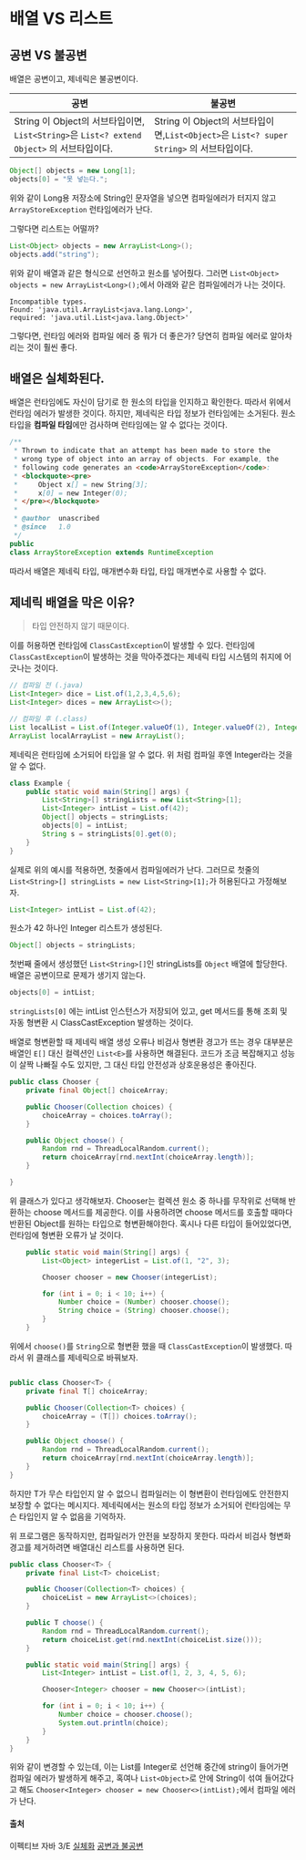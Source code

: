 # 배열 VS 리스트

## 공변 VS 불공변
배열은 공변이고, 제네릭은 불공변이다. 

|공변|불공변|
|---|----|
|String 이 Object의 서브타입이면, `List<String>`은 `List<? extend Object>` 의 서브타입이다.|String 이 Object의 서브타입이면,`List<Object>`은 `List<? super String>` 의 서브타입이다.|

```java
Object[] objects = new Long[1];
objects[0] = "못 넣는다.";
```
위와 같이 Long용 저장소에 String인 문자열을 넣으면 컴파일에러가 터지지 않고 `ArrayStoreException` 런타임에러가 난다. 

그렇다면 리스트는 어떨까? 
```java
List<Object> objects = new ArrayList<Long>();
objects.add("string");
```
위와 같이 배열과 같은 형식으로 선언하고 원소를 넣어줬다. 그러면 `List<Object> objects = new ArrayList<Long>();`에서 아래와 같은 컴파일에러가 나는 것이다. 

```
Incompatible types. 
Found: 'java.util.ArrayList<java.lang.Long>', 
required: 'java.util.List<java.lang.Object>'
```

그렇다면, 런타임 에러와 컴파일 에러 중 뭐가 더 좋은가? 당연히 컴파일 에러로 알아차리는 것이 훨씬 좋다. 

## 배열은 실체화된다. 

배열은 런타임에도 자신이 담기로 한 원소의 타입을 인지하고 확인한다. 따라서 위에서 런타임 에러가 발생한 것이다. 하지만, 제네릭은 타입 정보가 런타임에는 소거된다. 원소타입을 **컴파일 타임**에만 검사하며 런타임에는 알 수 없다는 것이다. 

```java
/**
 * Thrown to indicate that an attempt has been made to store the
 * wrong type of object into an array of objects. For example, the
 * following code generates an <code>ArrayStoreException</code>:
 * <blockquote><pre>
 *     Object x[] = new String[3];
 *     x[0] = new Integer(0);
 * </pre></blockquote>
 *
 * @author  unascribed
 * @since   1.0
 */
public
class ArrayStoreException extends RuntimeException
```

따라서 배열은 제네릭 타입, 매개변수화 타입, 타입 매개변수로 사용할 수 없다. 

## 제네릭 배열을 막은 이유?
> 타입 안전하지 않기 때문이다. 

이를 허용하면 런타임에 `ClassCastException`이 발생할 수 있다. 런타임에 `ClassCastException`이 발생하는 것을 막아주겠다는 제네릭 타입 시스템의 취지에 어긋나는 것이다.  

```java
// 컴파일 전 (.java)
List<Integer> dice = List.of(1,2,3,4,5,6);
List<Integer> dices = new ArrayList<>();

// 컴파일 후 (.class)
List localList = List.of(Integer.valueOf(1), Integer.valueOf(2), Integer.valueOf(3), Integer.valueOf(4), Integer.valueOf(5), Integer.valueOf(6));
ArrayList localArrayList = new ArrayList();
```
제네릭은 런타임에 소거되어 타입을 알 수 없다. 위 처럼 컴파일 후엔 Integer라는 것을 알 수 없다. 

```java
class Example {
    public static void main(String[] args) {
        List<String>[] stringLists = new List<String>[1];
        List<Integer> intList = List.of(42);
        Object[] objects = stringLists;
        objects[0] = intList;
        String s = stringLists[0].get(0);
    }
}
```
실제로 위의 예시를 적용하면, 첫줄에서 컴파일에러가 난다. 그러므로 첫줄의 `List<String>[] stringLists = new List<String>[1];`가 허용된다고 가정해보자. 

```java
List<Integer> intList = List.of(42);
```
원소가 42 하나인 Integer 리스트가 생성된다. 

```java
Object[] objects = stringLists;
```
첫번째 줄에서 생성했던 `List<String>[]`인 stringLists를 `Object` 배열에 할당한다. 배열은 공변이므로 문제가 생기지 않는다. 

```java
objects[0] = intList;
```
`stringLists[0]` 에는 intList 인스턴스가 저장되어 있고, get 메서드를 통해 조회 및 자동 형변환 시 ClassCastException 발생하는 것이다. 

배열로 형변환할 때 제네릭 배열 생성 오류나 비검사 형변환 경고가 뜨는 경우 대부분은 배열인 `E[]` 대신 컬렉션인 `List<E>`를 사용하면 해결된다.  코드가 조금 복잡해지고 성능이 살짝 나빠질 수도 있지만, 그 대신 타입 안전성과 상호운용성은 좋아진다. 

```java
public class Chooser {
    private final Object[] choiceArray;

    public Chooser(Collection choices) {
        choiceArray = choices.toArray();
    }

    public Object choose() {
        Random rnd = ThreadLocalRandom.current();
        return choiceArray[rnd.nextInt(choiceArray.length)];
    }

}
```
위 클래스가 있다고 생각해보자. Chooser는 컬렉션 원소 중 하나를 무작위로 선택해 반환하는 choose 메서드를 제공한다. 이를 사용하려면 choose 메서드를 호출할 때마다 반환된 Object를 원하는 타입으로 형변환해야한다. 혹시나 다른 타입이 들어있었다면, 런타임에 형변환 오류가 날 것이다. 

```java
    public static void main(String[] args) {
        List<Object> integerList = List.of(1, "2", 3);

        Chooser chooser = new Chooser(integerList);

        for (int i = 0; i < 10; i++) {
            Number choice = (Number) chooser.choose();
            String choice = (String) chooser.choose();
        }
    }
```
위에서 `choose()`를 `String`으로 형변환 했을 때 `ClassCastException`이 발생했다. 따라서 위 클래스를 제네릭으로 바꿔보자. 

```java

public class Chooser<T> {
    private final T[] choiceArray;

    public Chooser(Collection<T> choices) {
        choiceArray = (T[]) choices.toArray();
    }

    public Object choose() {
        Random rnd = ThreadLocalRandom.current();
        return choiceArray[rnd.nextInt(choiceArray.length)];
    }
}
```
하지만 T가 무슨 타입인지 알 수 없으니 컴파일러는 이 형변환이 런타임에도 안전한지 보장할 수 없다는 메시지다. 제네릭에서는 원소의 타입 정보가 소거되어 런타임에는 무슨 타입인지 알 수 없음을 기억하자. 

위 프로그램은 동작하지만, 컴파일러가 안전을 보장하지 못한다. 따라서 비검사 형변화 경고를 제거하려면 배열대신 리스트를 사용하면 된다. 
```java
public class Chooser<T> {
    private final List<T> choiceList;

    public Chooser(Collection<T> choices) {
        choiceList = new ArrayList<>(choices);
    }

    public T choose() {
        Random rnd = ThreadLocalRandom.current();
        return choiceList.get(rnd.nextInt(choiceList.size()));
    }

    public static void main(String[] args) {
        List<Integer> intList = List.of(1, 2, 3, 4, 5, 6);

        Chooser<Integer> chooser = new Chooser<>(intList);

        for (int i = 0; i < 10; i++) {
            Number choice = chooser.choose();
            System.out.println(choice);
        }
    }
}
```
위와 같이 변경할 수 있는데, 이는 List를 Integer로 선언해 중간에 string이 들어가면 컴파일 에러가 발생하게 해주고, 혹여나 `List<Object>`로 안에 String이 섞여 들어갔다고 해도 `Chooser<Integer> chooser = new Chooser<>(intList);`에서 컴파일 에러가 난다. 



#### 출처

이펙티브 자바 3/E
[실체화](https://tlatmsrud.tistory.com/141)
[공변과 불공변](https://kdhyo98.tistory.com/83)
